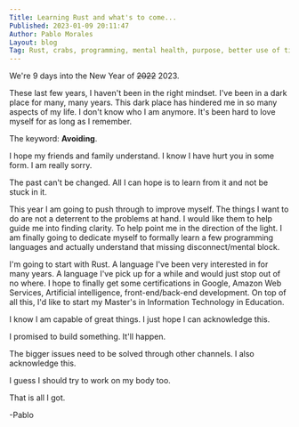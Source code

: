 ```yaml
---
Title: Learning Rust and what's to come...
Published: 2023-01-09 20:11:47
Author: Pablo Morales
Layout: blog
Tag: Rust, crabs, programming, mental health, purpose, better use of time, sadness, happiness, help, friends, family, programming family
---
```

We're 9 days into the New Year of ~~2022~~ 2023. 

These last few years, I haven't been in the right mindset. I've been in a dark place for many, many years. This dark place has hindered me in so many aspects of my life. I don't know who I am anymore. It's been hard to love myself for as long as I remember. 

The keyword: **Avoiding**.

I hope my friends and family understand. I know I have hurt you in some form. I am really sorry. 

The past can't be changed. All I can hope is to learn from it and not be stuck in it. 

This year I am going to push through to improve myself. The things I want to do are not a deterrent to the problems at hand. I would like them to help guide me into finding clarity. To help point me in the direction of the light.  I am finally going to dedicate myself to formally learn a few programming languages and actually understand that missing disconnect/mental block. 

I'm going to start with Rust. A language I've been very interested in for many years. A language I've pick up for a while and would just stop out of no where. I hope to finally get some certifications in Google, Amazon Web Services, Artificial intelligence, front-end/back-end development. On top of all this, I'd like to start my Master's in Information Technology in Education.

I know I am capable of great things. I just hope I can acknowledge this. 

I promised to build something. It'll happen.  

The bigger issues need to be solved through other channels. I also acknowledge this. 


I guess I should try to work on my body too. 



That is all I got. 

-Pablo




